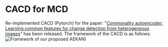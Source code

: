 # CACD for MCD
Re-implemented CACD (Pytorch) for the paper: "[Commonality autoencoder: Learning common features for change detection from heterogeneous images](https://ieeexplore.ieee.org/abstract/document/9357940)" has been released.
The framework of the CACD is as follows:
![Framework of our proposed AEKAN)](https://github.com/TongfeiLiu/CACD-for-MCD/blob/main/Framework.png)
